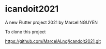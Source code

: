 # icandoit2021

A new Flutter project 2021 by Marcel NGUYEN

To clone this project

 https://github.com/MarcelALng/icandoit2021.git
